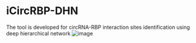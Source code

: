# iCircRBP-DHN
The tool is developed for circRNA-RBP interaction sites identification using deep hierarchical network
![image](https://github.com/houzl3416/iCircRBP-DHN/blob/iCircRBP-DHN/Architecture.png)
